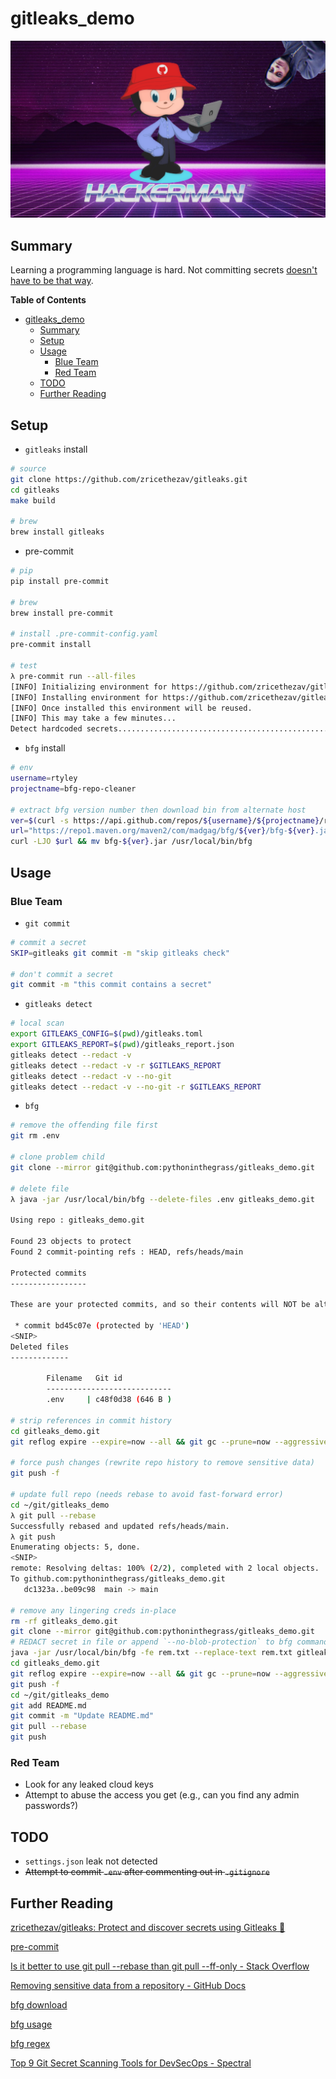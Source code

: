 # gitleaks_demo

![hackermancat](img/octocat_hackerman.png)

## Summary
Learning a programming language is hard. Not committing secrets [doesn't have to be that way](https://github.com/zricethezav/gitleak).

**Table of Contents**
* [gitleaks_demo](#gitleaks_demo)
  * [Summary](#summary)
  * [Setup](#setup)
  * [Usage](#usage)
    * [Blue Team](#blue-team)
    * [Red Team](#red-team)
  * [TODO](#todo)
  * [Further Reading](#further-reading)

## Setup
* `gitleaks` install
```bash
# source
git clone https://github.com/zricethezav/gitleaks.git
cd gitleaks
make build

# brew
brew install gitleaks
```
* pre-commit
```bash
# pip
pip install pre-commit

# brew
brew install pre-commit

# install .pre-commit-config.yaml
pre-commit install

# test
λ pre-commit run --all-files
[INFO] Initializing environment for https://github.com/zricethezav/gitleaks.
[INFO] Installing environment for https://github.com/zricethezav/gitleaks.
[INFO] Once installed this environment will be reused.
[INFO] This may take a few minutes...
Detect hardcoded secrets.................................................Passed
```
* `bfg` install
```bash
# env
username=rtyley
projectname=bfg-repo-cleaner

# extract bfg version number then download bin from alternate host
ver=$(curl -s https://api.github.com/repos/${username}/${projectname}/releases/latest | grep tag_name | cut -d '"' -f 4 | sed 's/[^0-9\.]//g')
url="https://repo1.maven.org/maven2/com/madgag/bfg/${ver}/bfg-${ver}.jar"
curl -LJO $url && mv bfg-${ver}.jar /usr/local/bin/bfg
```

## Usage
### Blue Team
* `git commit`
```bash
# commit a secret
SKIP=gitleaks git commit -m "skip gitleaks check"

# don't commit a secret
git commit -m "this commit contains a secret"
```
* `gitleaks detect`
```bash
# local scan
export GITLEAKS_CONFIG=$(pwd)/gitleaks.toml
export GITLEAKS_REPORT=$(pwd)/gitleaks_report.json
gitleaks detect --redact -v
gitleaks detect --redact -v -r $GITLEAKS_REPORT
gitleaks detect --redact -v --no-git
gitleaks detect --redact -v --no-git -r $GITLEAKS_REPORT
```
* `bfg`
```bash
# remove the offending file first
git rm .env

# clone problem child
git clone --mirror git@github.com:pythoninthegrass/gitleaks_demo.git

# delete file
λ java -jar /usr/local/bin/bfg --delete-files .env gitleaks_demo.git

Using repo : gitleaks_demo.git

Found 23 objects to protect
Found 2 commit-pointing refs : HEAD, refs/heads/main

Protected commits
-----------------

These are your protected commits, and so their contents will NOT be altered:

 * commit bd45c07e (protected by 'HEAD')
<SNIP>
Deleted files
-------------

        Filename   Git id           
        ----------------------------
        .env     | c48f0d38 (646 B )

# strip references in commit history
cd gitleaks_demo.git
git reflog expire --expire=now --all && git gc --prune=now --aggressive

# force push changes (rewrite repo history to remove sensitive data)
git push -f

# update full repo (needs rebase to avoid fast-forward error)
cd ~/git/gitleaks_demo
λ git pull --rebase
Successfully rebased and updated refs/heads/main.
λ git push
Enumerating objects: 5, done.
<SNIP>
remote: Resolving deltas: 100% (2/2), completed with 2 local objects.
To github.com:pythoninthegrass/gitleaks_demo.git
   dc1323a..be09c98  main -> main

# remove any lingering creds in-place
rm -rf gitleaks_demo.git
git clone --mirror git@github.com:pythoninthegrass/gitleaks_demo.git
# REDACT secret in file or append `--no-blob-protection` to bfg command below (destructive)
java -jar /usr/local/bin/bfg -fe rem.txt --replace-text rem.txt gitleaks_demo.git     # filter-excluding '*.{xml,pdf}'
cd gitleaks_demo.git
git reflog expire --expire=now --all && git gc --prune=now --aggressive
git push -f
cd ~/git/gitleaks_demo
git add README.md
git commit -m "Update README.md"                                                # commit any pending changes
git pull --rebase
git push
```
### Red Team
* Look for any leaked cloud keys
* Attempt to abuse the access you get (e.g., can you find any admin passwords?)

## TODO
* `settings.json` leak not detected
* ~~Attempt to commit `.env` after commenting out in `.gitignore`~~

## Further Reading
[zricethezav/gitleaks: Protect and discover secrets using Gitleaks 🔑](https://github.com/zricethezav/gitleaks)

[pre-commit](https://pre-commit.com/)

[Is it better to use git pull --rebase than git pull --ff-only - Stack Overflow](https://stackoverflow.com/questions/64846230/is-it-better-to-use-git-pull-rebase-than-git-pull-ff-only)

[Removing sensitive data from a repository - GitHub Docs](https://docs.github.com/en/authentication/keeping-your-account-and-data-secure/removing-sensitive-data-from-a-repository)

[bfg download](https://github.com/Installomator/Installomator/blob/main/Installomator.sh#L490)

[bfg usage](https://rtyley.github.io/bfg-repo-cleaner/)

[bfg regex](https://gist.github.com/w0rd-driven/60779ad557d9fd86331734f01c0f69f0?permalink_comment_id=3985799#gistcomment-3985799)

[Top 9 Git Secret Scanning Tools for DevSecOps - Spectral](https://spectralops.io/blog/top-9-git-secret-scanning-tools/)
